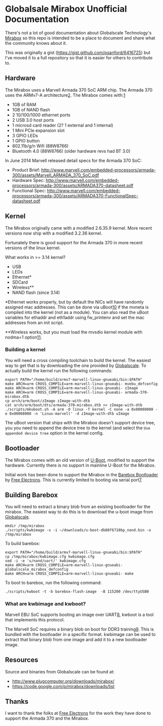# Globalsale Mirabox Unofficial Documentation

There's not a lot of good documentation about Globalscale Technology's [Mirabox][1] so this repo is intended to be a place to document and share what the community knows about it.

This was originally a gist (https://gist.github.com/psanford/6416725) but I've moved it to a full repository so that it is easier for others to contribute to.

## Hardware
The Mirabox uses a Marvell Armada 370 SoC ARM chip. The Armada 370 uses the ARMv7-A architecture[2]. The Mirabox comes with:[1]

- 1GB of RAM
- 1GB of NAND flash
- 2 10/100/1000 ethernet ports
- 2 USB 3.0 host ports
- 1 microsd card reader (2? 1 external and 1 internal)
- 1 Mini PCIe expansion slot
- 3 GPIO LEDs
- 1 GPIO button
- 802.11b/g/n Wifi (88W8766)
- Bluetooth 4.0 (88W8766) (older hardware revs had BT 3.0)

In June 2014 Marvell released detail specs for the Armada 370 SoC:

- Product Brief:   http://www.marvell.com/embedded-processors/armada-300/assets/Marvell_ARMADA_370_SoC.pdf
- Hardware Spec:   http://www.marvell.com/embedded-processors/armada-300/assets/ARMADA370-datasheet.pdf
- Functional Spec: http://www.marvell.com/embedded-processors/armada-300/assets/ARMADA370-FunctionalSpec-datasheet.pdf


## Kernel
The Mirabox originally came with a modified 2.6.35.9 kernel. More recent versions now ship with a modified 3.2.36 kernel.

Fortunately there is good support for the Armada 370 in more recent versions of the linux kernel.

What works in >= 3.14 kernel?

- USB
- LEDs
- Ethernet*
- SDCard
- Wireless**
- NAND flash (since 3.14)

*Ethernet works properly, but by default the NICs will have randomly assigned mac addresses. This can be done via uBoot[10][10] if the mvneta is compiled into the kernel (not as a module). You can also read the uBoot variables for ethaddr and eth1addr using fw_printenv and set the mac addresses from an init script.

**Wireless works, but you must load the mvsdio kernel module with nodma=1 option[11][11].

### Building a kernel
You will need a cross compiling toolchain to build the kernel. The easiest way to get that is by downloading the one provided by [Globalscale][3]. To actually build the kernel run the following commands:

    export PATH="/home/build/armv7-marvell-linux-gnueabi/bin:$PATH"
    make ARCH=arm CROSS_COMPILE=arm-marvell-linux-gnueabi- mvebu_defconfig
    make ARCH=arm CROSS_COMPILE=arm-marvell-linux-gnueabi- zImage
    make ARCH=arm CROSS_COMPILE=arm-marvell-linux-gnueabi- armada-370-mirabox.dtb
    cp arch/arm/boot/zImage zImage-with-dtb
    cat arch/arm/boot/dts/armada-370-mirabox.dtb >> zImage-with-dtb
    ./scripts/mkuboot.sh -A arm -O linux -T kernel -C none -a 0x00008000 -e 0x00008000 -n 'Linux-marvell' -d zImage-with-dtb uImage

The uBoot version that ships with the Mirabox doesn't support device tree, you you need to append the device tree to the kernel (and select the `Use appended device tree` option in the kernel config.

## Bootloader
The Mirabox comes with an old version of [U-Boot][4], modified to support the hardware. Currently there is no support in mainline U-Boot for the Mirabox.

Initial work has been done to support the Mirabox in the [Barebox Bootloader][5] by [Free Electrons][6]. This is currently limited to booting via serial port[7].

## Building Barebox
You will need to extract a binary blob from an existing bootloader for the mirabox. The easiest way to do this is to download the u-boot image from [Globalscale][3].

    mkdir /tmp/mirabox
    ./scripts/kwbimage -x -i ~/downloads/u-boot-db88f6710bp_nand.bin -o /tmp/mirabox

To build barebox:

    export PATH="/home/build/armv7-marvell-linux-gnueabi/bin:$PATH"
    cp /tmp/mirabox/kwbimage.cfg kwbimage.cfg
    sed -i -e 's/nand/uart/' kwbimage.cfg
    make ARCH=arm CROSS_COMPILE=arm-marvell-linux-gnueabi- globalscale_mirabox_defconfig
    make ARCH=arm CROSS_COMPILE=arm-marvell-linux-gnueabi- make

To boot to barebox, run the following command:

    ./scripts/kwboot -t -b barebox-flash-image  -B 115200 /dev/ttyUSB0

### What are kwbimage and kwboot?
Marvell EBU SoC supports booting an image over UART[8], kwboot is a tool that implements this protocol.

The Marvell SoC requires a binary blob on boot for DDR3 training[9]. This is bundled with the bootloader in a specific format. kwbimage can be used to extract that binary blob from one image and add it to a new bootloader image.

## Resources
Source and binaries from Globalscale can be found at:

- http://www.plugcomputer.org/downloads/mirabox/
- https://code.google.com/p/mirabox/downloads/list

## Thanks
I want to thank the folks at [Free Electrons][6] for the work they have done to support the Armada 370 and the Mirabox.

[1]: http://www.globalscaletechnologies.com/p-58-mirabox-development-kit.aspx
[2]: http://wiki.openwrt.org/doc/hardware/soc/soc.marvell
[3]: http://www.plugcomputer.org/downloads/mirabox/
[4]: http://www.denx.de/wiki/U-Boot
[5]: http://barebox.org
[6]: http://free-electrons.com
[7]: http://free-electrons.com/blog/barebox-2013-07/
[8]: http://git.pengutronix.de/?p=barebox.git;a=commit;h=0535713bbfa059c1bc20da24d33bb183c4f555dc
[9]: http://git.pengutronix.de/?p=barebox.git;a=commit;h=6bb3a08cd3864f3ee1b9f4becf26b55ac9c0a524
[10]: http://lists.infradead.org/pipermail/linux-arm-kernel/2013-September/196688.html
[11]: http://lists.infradead.org/pipermail/linux-arm-kernel/2013-March/158753.html
